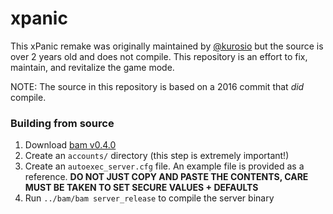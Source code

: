# xpanic

This xPanic remake was originally maintained by [@kurosio](https://github.com/kurosio) but the source is over 2 years old and does not compile. This repository is an effort to fix, maintain, and revitalize the game mode.

NOTE: The source in this repository is based on a 2016 commit that *did* compile.

### Building from source

1. Download [bam v0.4.0](https://github.com/matricks/bam/releases/tag/v0.4.0)
2. Create an `accounts/` directory (this step is extremely important!)
3. Create an `autoexec_server.cfg` file. An example file is provided as a reference.
**DO NOT JUST COPY AND PASTE THE CONTENTS, CARE MUST BE TAKEN TO SET SECURE VALUES + DEFAULTS**
2. Run `../bam/bam server_release` to compile the server binary
